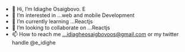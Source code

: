 - 👋 Hi, I’m Idiaghe Osaigbovo. E
- 👀 I’m interested in ...web and mobile Development 
- 🌱 I’m currently learning ...Reactjs
- 💞️ I’m looking to collaborate on ...Reactjs
- 📫 How to reach me ...idiagheosaigbovoos@gmail.com or my twitter handle @e_idighe

<!---
osayiosas/osayiosas is a ✨ special ✨ repository because its `README.md` (this file) appears on your GitHub profile.
You can click the Preview link to take a look at your changes.
--->
